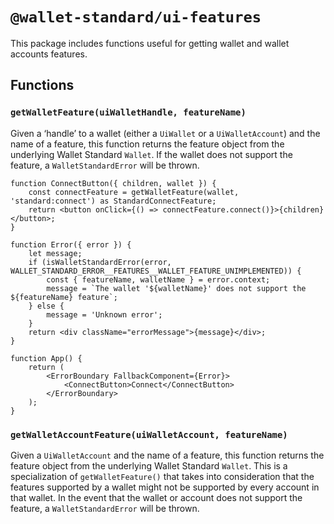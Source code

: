 # `@wallet-standard/ui-features`

This package includes functions useful for getting wallet and wallet accounts features.

## Functions

### `getWalletFeature(uiWalletHandle, featureName)`

Given a &lsquo;handle&rsquo; to a wallet (either a `UiWallet` or a `UiWalletAccount`) and the name of a feature, this function returns the feature object from the underlying Wallet Standard `Wallet`. If the wallet does not support the feature, a `WalletStandardError` will be thrown.

```tsx
function ConnectButton({ children, wallet }) {
    const connectFeature = getWalletFeature(wallet, 'standard:connect') as StandardConnectFeature;
    return <button onClick={() => connectFeature.connect()}>{children}</button>;
}

function Error({ error }) {
    let message;
    if (isWalletStandardError(error, WALLET_STANDARD_ERROR__FEATURES__WALLET_FEATURE_UNIMPLEMENTED)) {
        const { featureName, walletName } = error.context;
        message = `The wallet '${walletName}' does not support the ${featureName} feature`;
    } else {
        message = 'Unknown error';
    }
    return <div className="errorMessage">{message}</div>;
}

function App() {
    return (
        <ErrorBoundary FallbackComponent={Error}>
            <ConnectButton>Connect</ConnectButton>
        </ErrorBoundary>
    );
}
```

### `getWalletAccountFeature(uiWalletAccount, featureName)`

Given a `UiWalletAccount` and the name of a feature, this function returns the feature object from the underlying Wallet Standard `Wallet`. This is a specialization of `getWalletFeature()` that takes into consideration that the features supported by a wallet might not be supported by every account in that wallet. In the event that the wallet or account does not support the feature, a `WalletStandardError` will be thrown.
